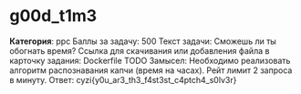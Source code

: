 # g00d_t1m3

**Категория**: ppc
Баллы за задачу: 500
Текст задачи: Сможешь ли ты обогнать время?
Ссылка для скачивания или добавления файла в карточку задания: Dockerfile TODO
Замысел: Необходимо реализовать алгоритм распознавания капчи (время на часах). Рейт лимит 2 запроса в минуту.
Ответ: cyzi{y0u_ar3_th3_f4st3st_c4ptch4_s0lv3r}
